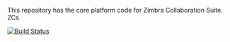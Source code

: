 This repository has the core platform code for Zimbra Collaboration Suite. ZCs

[![Build Status](https://travis-ci.org/Zimbra/zm-mailbox.svg?branch=master)](https://travis-ci.org/Zimbra/zm-mailbox)
